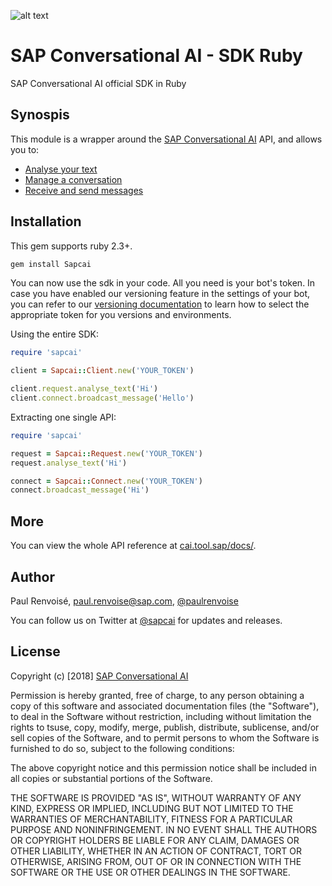 

[logo]: https://cdn.cai.tool.sap/brand/sapcai/sap-cai-black.svg "SAP Conversational AI"

![alt text][logo]

# SAP Conversational AI - SDK Ruby

SAP Conversational AI official SDK in Ruby

## Synospis

This module is a wrapper around the [SAP Conversational AI](https://cai.tool.sap) API, and allows you to:
* [Analyse your text](https://github.com/SAPConversationalAI/SDK-Ruby/wiki/01---Analyse-text)
* [Manage a conversation](https://github.com/SAPConversationalAI/SDK-Ruby/wiki/02---Manage-conversation)
* [Receive and send messages](https://github.com/SAPConversationalAI/SDK-Ruby/wiki/03---Receive-and-send-messages)

## Installation

This gem supports ruby 2.3+.

```bash
gem install Sapcai
```

You can now use the sdk in your code. All you need is your bot's token. In case you have enabled our versioning feature in the settings of your bot, you can refer to our [versioning documentation](https://cai.tools.sap/docs/concepts/versioning) to learn how to select the appropriate token for you versions and environments.

Using the entire SDK:
```ruby
require 'sapcai'

client = Sapcai::Client.new('YOUR_TOKEN')

client.request.analyse_text('Hi')
client.connect.broadcast_message('Hello')
```

Extracting one single API:
```ruby
require 'sapcai'

request = Sapcai::Request.new('YOUR_TOKEN')
request.analyse_text('Hi')

connect = Sapcai::Connect.new('YOUR_TOKEN')
connect.broadcast_message('Hi')
```

## More

You can view the whole API reference at [cai.tool.sap/docs/](https://cai.tool.sap/docs/api-reference).


## Author

Paul Renvoisé, paul.renvoise@sap.com, [@paulrenvoise](https://twitter.com/paulrenvoise)

You can follow us on Twitter at [@sapcai](https://twitter.com/sapcai) for updates and releases.


## License

Copyright (c) [2018] [SAP Conversational AI](https://cai.tool.sap)

Permission is hereby granted, free of charge, to any person obtaining a copy
of this software and associated documentation files (the "Software"), to deal
in the Software without restriction, including without limitation the rights
to tsuse, copy, modify, merge, publish, distribute, sublicense, and/or sell
copies of the Software, and to permit persons to whom the Software is
furnished to do so, subject to the following conditions:

The above copyright notice and this permission notice shall be included in all
copies or substantial portions of the Software.

THE SOFTWARE IS PROVIDED "AS IS", WITHOUT WARRANTY OF ANY KIND, EXPRESS OR
IMPLIED, INCLUDING BUT NOT LIMITED TO THE WARRANTIES OF MERCHANTABILITY,
FITNESS FOR A PARTICULAR PURPOSE AND NONINFRINGEMENT. IN NO EVENT SHALL THE
AUTHORS OR COPYRIGHT HOLDERS BE LIABLE FOR ANY CLAIM, DAMAGES OR OTHER
LIABILITY, WHETHER IN AN ACTION OF CONTRACT, TORT OR OTHERWISE, ARISING FROM,
OUT OF OR IN CONNECTION WITH THE SOFTWARE OR THE USE OR OTHER DEALINGS IN THE
SOFTWARE.
